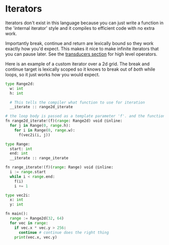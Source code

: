 # Iterators

Iterators don't exist in this language because you can just write a function in the 'internal iterator' style and it compiles to efficient code with no extra work.

Importantly break, continue and return are lexically bound so they work exactly how you'd expect. This makes it nice to make infinite iterators that you can pause later. See the [transducers section](./transducers.md) for high level operators.

Here is an example of a custom iterator over a 2d grid. The break and continue target is lexically scoped so it knows to break out of *both* while loops, so it just works how you would expect.

```python
type Range2d:
  w: int
  h: int

  # This tells the compiler what function to use for iteration
  __iterate :: range2d_iterate

# the loop body is passed as a template parameter 'f'. and the function must be marked @inline
fn range2d_iterate!(f)(range: Range2d) void @inline:
  for j in Range(0, range.h):
    for i in Range(0, range.w):
      f(vec2i(i, j))

type Range:
  start: int
  end: int
  __iterate :: range_iterate

fn range_iterate!(f)(range: Range) void @inline:
  i := range.start
  while i < range.end:
    f(i)
    i += 1

type vec2i:
  x: int
  y: int

fn main():
  range := Range2d(32, 64)
  for vec in range:
    if vec.x * vec.y > 256:
      continue # continue does the right thing
    print(vec.x, vec.y)

```